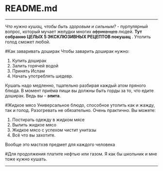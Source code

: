 README.md
=============

---

*Что нужно кушац, чтобы быть здоровым и сильным?* - пурпулярный вопрос, который мучает желудки многих ~~африканцев~~ людей. **Тут собранно ЦЕЛЫХ 5 ЭКСКЛЮЗИВНЫХ РЕЦЕПТОВ покушац** . Утолить голод сможет любой.

#Как заваривать доширак
Чтобы заварить доширак нужно:

                
1. Купить доширак
2. Залить горячей водой
3. Принять Ислам
4. Начать употреблять шедевр.
                
Кушать надо медленно, тщательно разбирая каждый атом пряного блюда.
В момент приёма пищи вы должны быть горды за то, что едите доширак. Ведь вы - **элита**.
				
#Жидкое мясо
Универсальное блюдо, способное утолить как и жажду, так и голод.
Разогревать не обязательно. Очень практично.
Вы можете:
                
1. Постирать одежду в жидком мясе
2. Вылить жидкое мясо
3. Жидкое мясо с успехом чистит унитазы
4. Всё что вы захотите.
                
Вообще это мастхэв предмет для каждого человека
				
#Для продолжения платите нефтью или газом. Я как бы школьник и мне тоже кужно кушать.

---
